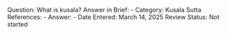 Question: What is kusala?
Answer in Brief: -
 Category: Kusala
Sutta References: -
Answer: -
Date Entered: March 14, 2025
Review Status: Not started